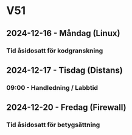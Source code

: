 # V51
## 2024-12-16 - Måndag (Linux)
### Tid åsidosatt för kodgranskning

## 2024-12-17 - Tisdag (Distans)
### 09:00 - Handledning / Labbtid

## 2024-12-20 - Fredag (Firewall)
### Tid åsidosatt för betygsättning
